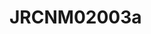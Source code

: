 # JRCNM02003a
<a name="material" />
<script type="application/ld+json">

  {
    "@context": "https://schema.org/",
    "@type": "ChemicalSubstance",
    "http://purl.org/dc/terms/conformsTo":
      {
        "@type": "CreativeWork",
        "@id": "https://bioschemas.org/profiles/ChemicalSubstance/0.4-RELEASE/"
      },
    "@id": "https://egonw.github.io/nanowiki/nanowiki392.html#material",
    "name": "JRCNM02003a",
    "sameAs: "http://127.0.0.1/mediawiki/index.php/Special:URIResolver/JRCNM02003a"
  }
</script>

